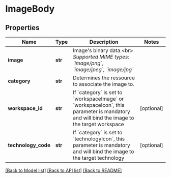# ImageBody

## Properties
Name | Type | Description | Notes
------------ | ------------- | ------------- | -------------
**image** | **str** | Image&#x27;s binary data.&lt;br&gt; *Supported MIME types: &#x60;image/png&#x60;, &#x60;image/jpeg&#x60;, &#x60;image/jpg&#x60;* | 
**category** | **str** | Determines the ressource to associate the image to. | 
**workspace_id** | **str** | If &#x60;category&#x60; is set to &#x60;workspaceImage&#x60; or &#x60;workspaceIcon&#x60;, this parameter is mandatory and will bind the image to the target workspace | [optional] 
**technology_code** | **str** | If &#x60;category&#x60; is set to &#x60;technologyIcon&#x60;, this parameter is mandatory and will bind the image to the target technology | [optional] 

[[Back to Model list]](../README.md#documentation-for-models) [[Back to API list]](../README.md#documentation-for-api-endpoints) [[Back to README]](../README.md)

